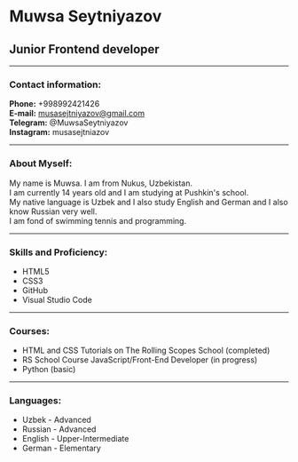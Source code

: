 # Muwsa Seytniyazov
## Junior Frontend developer

******

### Contact information:

**Phone:** +998992421426<br>
**E-mail:** musasejtniyazov@gmail.com<br>
**Telegram:** @MuwsaSeytniyazov<br>
**Instagram:** musasejtniazov<br>

******

### About Myself:

My name is Muwsa. I am from Nukus, Uzbekistan.<br>
I am currently 14 years old and I am studying at Pushkin's school.<br> 
My native language is Uzbek and I also study English and German and I also know Russian very well.<br> 
I am fond of swimming tennis and programming.<br>

******

### Skills and Proficiency:

- HTML5
- CSS3
- GitHub
- Visual Studio Code

******

### Courses:

- HTML and CSS Tutorials on The Rolling Scopes School (completed)
- RS School Course JavaScript/Front-End Developer (in progress)
- Python (basic)

******

### Languages:

- Uzbek \- Advanced<br>
- Russian \- Advanced<br>
- English \- Upper-Intermediate<br>
- German \- Elementary<br>



